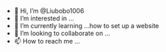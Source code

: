 - 👋 Hi, I’m @Liubobo1006
- 👀 I’m interested in ...
- 🌱 I’m currently learning ...how to set up a website
- 💞️ I’m looking to collaborate on ...
- 📫 How to reach me ...

<!---
Liubobo1006/Liubobo1006 is a ✨ special ✨ repository because its `README.md` (this file) appears on your GitHub profile.
You can click the Preview link to take a look at your changes.
--->
